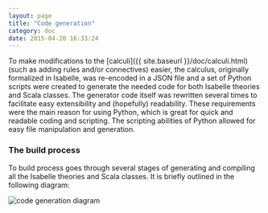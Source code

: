```yaml
---
layout: page
title: "Code generation"
category: doc
date: 2015-04-20 16:33:24
---
```


To make modifications to the [calculi]({{ site.baseurl }}/doc/calculi.html) (such as adding rules and/or connectives) easier, the calculus, originally formalized in Isabelle, was re-encoded in a JSON file and a set of Python scripts were created to generate the needed code for both Isabelle theories and Scala classes. The generator code itself was rewritten several times to facilitate easy extensibility and (hopefully) readability. These requirements were the main reason for using Python, which is great for quick and readable coding and scripting. The scripting abilities of Python allowed for easy file manipulation and generation.

### The build process

To build process goes through several stages of generating and compiling all the Isabelle theories and Scala classes. It is briefly outlined in the following diagram:

<img style="margin:0 auto;" class="img-responsive" alt="code generation diagram" src="https://rawgit.com/goodlyrottenapple/calculus-toolbox/gh-pages/_files/gen_dia.svg">
